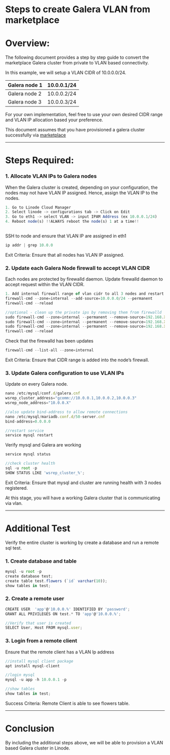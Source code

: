 # Steps to create Galera VLAN from marketplace

# Overview:

The following document provides a step by step guide to convert the marketplace Galera cluster from private to VLAN based connectivity.

In this example, we will setup a VLAN CIDR of 10.0.0.0/24.

| Galera node 1 | 10.0.0.1/24 |
| --- | --- |
| Galera node 2 | 10.0.0.2/24 |
| Galera node 3 | 10.0.0.3/24 |

For your own implementation, feel free to use your own desired CIDR range and VLAN IP allocation based your preference.

This document assumes that you have provisioned a galera cluster successfully via [marketplace](https://www.linode.com/docs/products/tools/marketplace/guides/galera-cluster/)

---

# Steps Required:

### 1. Allocate VLAN IPs to Galera nodes

When the Galera cluster is created, depending on your configuration, the nodes may not have VLAN IP assigned. Hence, assign the VLAN IP to the nodes.

```jsx
1. Go to Linode Cloud Manager
2. Select linode -> configurations tab -> Click on Edit
3. Go to eth1 -> select VLAN -> input IPAM Address (ex 10.0.0.1/24)
4. Reboot node(s) !!ALWAYS reboot the node(s) 1 at a time!!
		
```

SSH to node and ensure that VLAN IP are assigned in eth1

```jsx
ip addr | grep 10.0.0
```

Exit Criteria: Ensure that all nodes has VLAN IP assigned.

### 2. Update each Galera Node firewall to accept VLAN CIDR

Each nodes are protected by firewalld daemon. Update firewalld daemon to accept request within the VLAN CIDR.

```jsx
1. Add internal firewall range of vlan cidr to all 3 nodes and restart each firewall service
firewall-cmd --zone=internal --add-source=10.0.0.0/24 --permanent
firewall-cmd --reload

//optional - clean up the private ips by removing them from firewalld
sudo firewall-cmd --zone=internal --permanent --remove-source=192.168.XX.XX/32 
sudo firewall-cmd --zone=internal --permanent --remove-source=192.168.XX.XX/32 
sudo firewall-cmd --zone=internal --permanent --remove-source=192.168.XX.XX/32 
firewall-cmd --reload
```

Check that the firewalld has been updates

```jsx
firewall-cmd --list-all --zone=internal
```

Exit Criteria: Ensure that CIDR range is added into the node’s firewall.

### 3. Update Galera configuration to use VLAN IPs

Update on every Galera node.

```jsx
nano /etc/mysql/conf.d/galera.cnf
wsrep_cluster_address="gcomm://10.0.0.1,10.0.0.2,10.0.0.3"
wsrep_node_address="10.0.0.X"

//also update bind-address to allow remote connections
nano /etc/mysql/mariadb.conf.d/50-server.cnf
bind-address=0.0.0.0

//restart service
service mysql restart
```

Verify mysql and Galera are working

```jsx
service mysql status

//check cluster health
sql -u root -p
SHOW STATUS LIKE 'wsrep_cluster_%';
```

Exit Criteria: Ensure that mysql and cluster are running health with 3 nodes registered.

At this stage, you will have a working Galera cluster that is communicating via vlan.

---

# Additional Test

Verify the entire cluster is working by create a database and run a remote sql test.

### 1. Create database and table

```jsx
mysql -u root -p 
create database test;
create table test.flowers (`id` varchar(10));
show tables in test;
```

### 2. Create a remote user

```jsx
CREATE USER  'app'@'10.0.0.%' IDENTIFIED BY 'password';
GRANT ALL PRIVILEGES ON test.* TO 'app'@'10.0.0.%';

//Verify that user is created
SELECT User, Host FROM mysql.user;
```

### 3. Login from a remote client

Ensure that the remote client has a VLAN Ip address

```jsx
//install mysql client package
apt install mysql-client

//login mysql
mysql -u app -h 10.0.0.1 -p

//show tables
show tables in test;

```

Success Criteria: Remote Client is able to see flowers table.

---

# Conclusion

By including the additional steps above, we will be able to provision a VLAN based Galera cluster in Linode.
